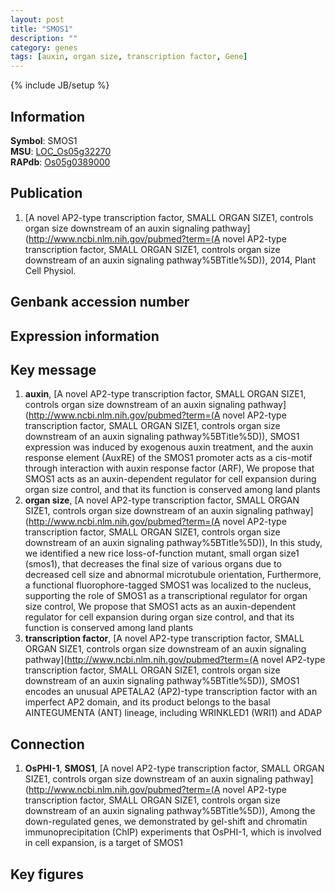 ```yaml
---
layout: post
title: "SMOS1"
description: ""
category: genes
tags: [auxin, organ size, transcription factor, Gene]
---
```

{% include JB/setup %}

## Information
__Symbol__: SMOS1  
__MSU__: [LOC_Os05g32270](http://rice.plantbiology.msu.edu/cgi-bin/ORF_infopage.cgi?orf=LOC_Os05g32270)  
__RAPdb__: [Os05g0389000](http://rapdb.dna.affrc.go.jp/viewer/gbrowse_details/irgsp1?name=Os05g0389000)  

## Publication
1. [A novel AP2-type transcription factor, SMALL ORGAN SIZE1, controls organ size downstream of an auxin signaling pathway](http://www.ncbi.nlm.nih.gov/pubmed?term=(A novel AP2-type transcription factor, SMALL ORGAN SIZE1, controls organ size downstream of an auxin signaling pathway%5BTitle%5D)), 2014, Plant Cell Physiol.

## Genbank accession number

## Expression information

## Key message
1. __auxin__, [A novel AP2-type transcription factor, SMALL ORGAN SIZE1, controls organ size downstream of an auxin signaling pathway](http://www.ncbi.nlm.nih.gov/pubmed?term=(A novel AP2-type transcription factor, SMALL ORGAN SIZE1, controls organ size downstream of an auxin signaling pathway%5BTitle%5D)),  SMOS1 expression was induced by exogenous auxin treatment, and the auxin response element (AuxRE) of the SMOS1 promoter acts as a cis-motif through interaction with auxin response factor (ARF), We propose that SMOS1 acts as an auxin-dependent regulator for cell expansion during organ size control, and that its function is conserved among land plants
2. __organ size__, [A novel AP2-type transcription factor, SMALL ORGAN SIZE1, controls organ size downstream of an auxin signaling pathway](http://www.ncbi.nlm.nih.gov/pubmed?term=(A novel AP2-type transcription factor, SMALL ORGAN SIZE1, controls organ size downstream of an auxin signaling pathway%5BTitle%5D)),  In this study, we identified a new rice loss-of-function mutant, small organ size1 (smos1), that decreases the final size of various organs due to decreased cell size and abnormal microtubule orientation, Furthermore, a functional fluorophore-tagged SMOS1 was localized to the nucleus, supporting the role of SMOS1 as a transcriptional regulator for organ size control, We propose that SMOS1 acts as an auxin-dependent regulator for cell expansion during organ size control, and that its function is conserved among land plants
3. __transcription factor__, [A novel AP2-type transcription factor, SMALL ORGAN SIZE1, controls organ size downstream of an auxin signaling pathway](http://www.ncbi.nlm.nih.gov/pubmed?term=(A novel AP2-type transcription factor, SMALL ORGAN SIZE1, controls organ size downstream of an auxin signaling pathway%5BTitle%5D)),  SMOS1 encodes an unusual APETALA2 (AP2)-type transcription factor with an imperfect AP2 domain, and its product belongs to the basal AINTEGUMENTA (ANT) lineage, including WRINKLED1 (WRI1) and ADAP

## Connection
1. __OsPHI-1__, __SMOS1__, [A novel AP2-type transcription factor, SMALL ORGAN SIZE1, controls organ size downstream of an auxin signaling pathway](http://www.ncbi.nlm.nih.gov/pubmed?term=(A novel AP2-type transcription factor, SMALL ORGAN SIZE1, controls organ size downstream of an auxin signaling pathway%5BTitle%5D)),  Among the down-regulated genes, we demonstrated by gel-shift and chromatin immunoprecipitation (ChIP) experiments that OsPHI-1, which is involved in cell expansion, is a target of SMOS1

## Key figures


